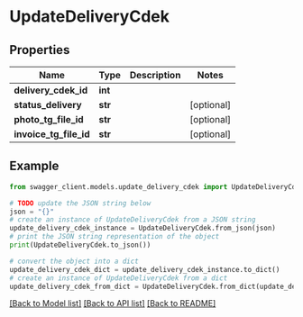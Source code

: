 # UpdateDeliveryCdek


## Properties

Name | Type | Description | Notes
------------ | ------------- | ------------- | -------------
**delivery_cdek_id** | **int** |  | 
**status_delivery** | **str** |  | [optional] 
**photo_tg_file_id** | **str** |  | [optional] 
**invoice_tg_file_id** | **str** |  | [optional] 

## Example

```python
from swagger_client.models.update_delivery_cdek import UpdateDeliveryCdek

# TODO update the JSON string below
json = "{}"
# create an instance of UpdateDeliveryCdek from a JSON string
update_delivery_cdek_instance = UpdateDeliveryCdek.from_json(json)
# print the JSON string representation of the object
print(UpdateDeliveryCdek.to_json())

# convert the object into a dict
update_delivery_cdek_dict = update_delivery_cdek_instance.to_dict()
# create an instance of UpdateDeliveryCdek from a dict
update_delivery_cdek_from_dict = UpdateDeliveryCdek.from_dict(update_delivery_cdek_dict)
```
[[Back to Model list]](../README.md#documentation-for-models) [[Back to API list]](../README.md#documentation-for-api-endpoints) [[Back to README]](../README.md)



